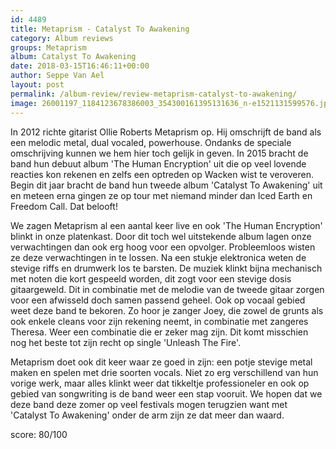 ```yaml
---
id: 4489
title: Metaprism - Catalyst To Awakening
category: Album reviews
groups: Metaprism
album: Catalyst To Awakening
date: 2018-03-15T16:46:11+00:00
author: Seppe Van Ael
layout: post
permalink: /album-review/review-metaprism-catalyst-to-awakening/
image: 26001197_1184123678386003_354300161395131636_n-e1521131599576.jpg
---
```

In 2012 richte gitarist Ollie Roberts Metaprism op. Hij omschrijft de band als een melodic metal, dual vocaled, powerhouse. Ondanks de speciale omschrijving kunnen we hem hier toch gelijk in geven. In 2015 bracht de band hun debuut album 'The Human Encryption' uit die op veel lovende reacties kon rekenen en zelfs een optreden op Wacken wist te veroveren. Begin dit jaar bracht de band hun tweede album 'Catalyst To Awakening' uit en meteen erna gingen ze op tour met niemand minder dan Iced Earth en Freedom Call. Dat belooft!

We zagen Metaprism al een aantal keer live en ook 'The Human Encryption' blinkt in onze platenkast. Door dit toch wel uitstekende album lagen onze verwachtingen dan ook erg hoog voor een opvolger. Probleemloos wisten ze deze verwachtingen in te lossen. Na een stukje elektronica weten de stevige riffs en drumwerk los te barsten. De muziek klinkt bijna mechanisch met noten die kort gespeeld worden, dit zogt voor een stevige dosis gitaargeweld. Dit in combinatie met de melodie van de tweede gitaar zorgen voor een afwisseld doch samen passend geheel. Ook op vocaal gebied weet deze band te bekoren. Zo hoor je zanger Joey, die zowel de grunts als ook enkele cleans voor zijn rekening neemt, in combinatie met zangeres Theresa. Weer een combinatie die er zeker mag zijn. Dit komt misschien nog het beste tot zijn recht op single 'Unleash The Fire'.

Metaprism doet ook dit keer waar ze goed in zijn: een potje stevige metal maken en spelen met drie soorten vocals. Niet zo erg verschillend van hun vorige werk, maar alles klinkt weer dat tikkeltje professioneler en ook op gebied van songwriting is de band weer een stap vooruit. We hopen dat we deze band deze zomer op veel festivals mogen terugzien want met 'Catalyst To Awakening' onder de arm zijn ze dat meer dan waard.

score: 80/100

&nbsp;